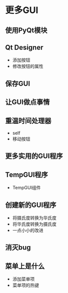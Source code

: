 # 更多GUI
## 使用PyQt模块
## Qt Designer
- 添加按钮
- 修改按钮的属性
## 保存GUI
## 让GUI做点事情
## 重温时间处理器
- self
- 移动按钮
## 更多实用的GUI程序
## TempGUI程序
- TempGUI组件
## 创建新的GUI程序
- 将摄氏度转换为华氏度
- 将华氏度转换为摄氏度
- 一点小小的改进
## 消灭bug
## 菜单上是什么
- 添加菜单项
- 菜单项的热键